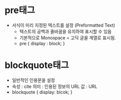 # pre태그
- 서식이 미리 지정된 텍스트를 설정 (Preformatted Text)
    - 텍스트의 공백과 줄바꿈을 유지하여 표시할 수 있음
    - 기본적으로 Monospace = 고딕 글꼴 계열로 표시됨.
    - pre { display : block; }

# blockquote태그
- 일반적인 인용문을 설정
- 속성 : cite 의미 : 인용된 정보의 URL 값 : URL
- blockquote { display: blcok; }
